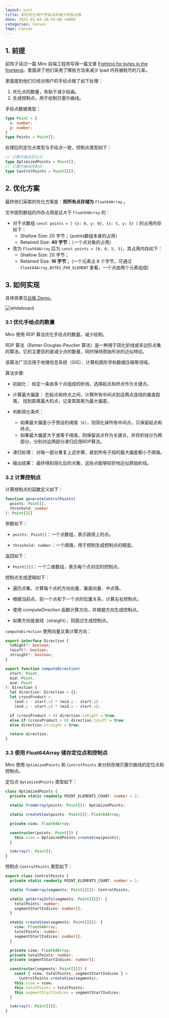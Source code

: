 ```yaml
---
layout: post
title: 如何优化用户手绘点并减少内存占用
date: 2025-02-04 18:54:00 +0800
categories: Canvas
tags: Canvas
---
```


## 1. 前提

前阵子读过一篇 Miro 前端工程师写得一篇文章 [Fighting for bytes in the frontend](https://medium.com/miro-engineering/fighting-for-bytes-in-the-frontend-419c48103ef8)。里面讲了他们采用了哪些方法来减少 Ipad 内存被耗尽的几率。

里面提到他们已经对用户的手绘点做了如下处理：
1. 优化点的数量，有助于减少绘画。
2. 生成控制点，用于绘制贝塞尔曲线。

手绘点数据类型：

```ts
type Point = {
  x: number;
  y: number;
}
type Points = Point[];
```

处理后的定位点类型与手绘点一致，控制点类型如下：

```ts
// 贝塞尔曲线定位点
type OptimizedPoints = Point[];
// 贝塞尔曲线控制点
type ControlPoints = Point[][];
```

## 2. 优化方案

最终他们采取的优化方案是：**把所有点存储为** `Float64Array` 。

文中提到数组的内存占用是远大于 `Float64Array` 的：
- 对于点数组 `const points = [ {x: 0, y: 0}, {x: 5, y: 5} ]` 的占用内存如下：
   - Shallow Size: 20 字节；（points数组本身的占用）
   - Retained Size: **40 字节**；（一个点对象的占用）
- 改为 `Float64Array` 后为 `const points = [0, 0, 5, 5]`，其占用内存如下：
   - Shallow Size: 20 字节；
   - Retained Size: **16 字节**；
     (一个元素占 8 个字节，可通过 `Float64Array.BYTES_PER_ELEMENT` 查看，一个点由两个元素组成)

## 3. 如何实现

具体效果见[白板 Demo](/demos/whiteboard/)。

![whiteboard](/images/2025-02-04-how-to-optimize-drawing-points/whiteboard.png)

### 3.1 优化手绘点的数量

Miro 使用 RDP 算法优化手绘点的数量，减少绘制。

RDP 算法（Ramer-Douglas-Peucker 算法）是一种用于简化折线或多边形点集的算法。它的主要目的是减少点的数量，同时保持原始形状的近似特征。

该算法广泛应用于地理信息系统（GIS）、计算机图形学和数据压缩等领域。

算法步骤:
- 初始化：
  给定一条由多个点组成的折线，选择起点和终点作为关键点。

- 计算最大偏差：
  在起点和终点之间，计算所有中间点到这两点连线的垂直距离。
  找到距离最大的点，记录其距离为最大偏差。

- 判断简化条件：
   - 如果最大偏差小于预设的阈值（ε），则简化掉所有中间点，只保留起点和终点。
   - 如果最大偏差大于或等于阈值，则保留该点作为关键点，并将折线分为两部分，分别对这两部分递归应用RDP算法。

- 递归处理：
  对每一部分重复上述步骤，直到所有子段的最大偏差都小于阈值。

- 输出结果：
  最终得到简化后的点集，这些点能够较好地近似原始折线。

### 3.2 计算控制点

计算控制点的函数定义如下：

```ts
function generateControlPoints(
  points: Point[],
  threshold: number
): Point[][]
```

参数如下：
- `points: Point[]`：一个点数组，表示路径上的点。

- `threshold: number`：一个阈值，用于控制生成控制点的精度。

返回如下：

- `Point[][]`：一个二维数组，表示每个点对应的控制点。

控制点生成逻辑如下：

- 遍历点集，计算每个点的方向向量、垂直向量、中点等。

- 根据当前点、前一个点和下一个点的位置关系，计算左右控制点。

- 使用 computeDirection 函数计算方向，并根据方向生成控制点。

- 如果方向是直线（straight），则跳过生成控制点。


`computeDirection` 使用向量叉乘计算方向：
```ts
export interface Direction {
  toRight?: boolean;
  toLeft?: boolean;
  straight?: boolean;
}

export function computeDirection(
  start: Point,
  mid: Point,
  end: Point
): Direction {
  let direction: Direction = {};
  let crossProduct =
    (end.x - start.x) * (mid.y - start.y) -
    (end.y - start.y) * (mid.x - start.x);

  if (crossProduct < 0) direction.toRight = true;
  else if (crossProduct > 0) direction.toLeft = true;
  else direction.straight = true;

  return direction;
}
```

### 3.3 使用 Float64Array 储存定位点和控制点

Miro 使用 `OptimizedPoints` 和 `ControlPoints` 来分别存储贝塞尔曲线的定位点和控制点。

定位点 `OptimizedPoints` 类型如下：

```ts
class OptimizedPoints {
  private static readonly POINT_ELEMENTS_COUNT: number = 2;

  static fromArray(points: Point[]): OptimizedPoints;

  static createView(points: Point[]): Float64Array;

  private view: Float64Array;

  constructor(points: Point[]) {
    this.view = OptimizedPoints.createView(points);
  }

  toArray(): Point[];
}
```

控制点 `ControlPoints` 类型如下：

```ts
export class ControlPoints {
  private static readonly POINT_ELEMENTS_COUNT: number = 2;

  static fromArray(segments: Point[][]): ControlPoints;

  static getArrayInfo(segments: Point[][]): {
    totalPoints: number;
    segmentStartIndices: number[];
  }

  static createView(segments: Point[][]): {
    view: Float64Array;
    totalPoints: number;
    segmentStartIndices: number[];
  }

  private view: Float64Array;
  private totalPoints: number;
  private segmentStartIndices: number[];

  constructor(segments: Point[][]) {
    const { view, totalPoints, segmentStartIndices } =
      ControlPoints.createView(segments);
    this.view = view;
    this.totalPoints = totalPoints;
    this.segmentStartIndices = segmentStartIndices;
  }

  toArray(): Point[][];
}
```